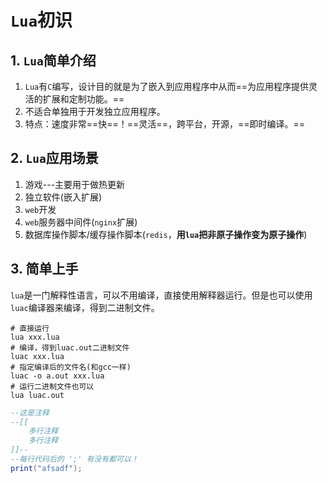 # `Lua`初识

## 1. `Lua`简单介绍 

1. `Lua`有`C`编写，设计目的就是为了嵌入到应用程序中从而==为应用程序提供灵活的扩展和定制功能。==
2. 不适合单独用于开发独立应用程序。
3. 特点：速度非常==快==！==灵活==，跨平台，开源，==即时编译。==

## 2. `Lua`应用场景

1. 游戏---主要用于做热更新
2. 独立软件(嵌入扩展)
3. `web`开发
4. `web`服务器中间件(`nginx`扩展)
5. 数据库操作脚本/缓存操作脚本(`redis`，**用`lua`把非原子操作变为原子操作**)

## 3. 简单上手

`lua`是一门解释性语言，可以不用编译，直接使用解释器运行。但是也可以使用`luac`编译器来编译，得到二进制文件。

```shell
# 直接运行
lua xxx.lua
# 编译，得到luac.out二进制文件
luac xxx.lua
# 指定编译后的文件名(和gcc一样)
luac -o a.out xxx.lua    
# 运行二进制文件也可以
lua luac.out
```

```lua
--这是注释
--[[
	多行注释
	多行注释
]]--
--每行代码后的 ';' 有没有都可以！
print("afsadf");
```

